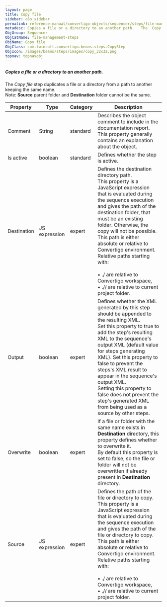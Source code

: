 ```yaml
---
layout: page
title: Copy file
sidebar: c8o_sidebar
permalink: reference-manual/convertigo-objects/sequencer/steps/file-management-steps/copy-file/
metadesc: Copies a file or a directory to an another path.   The  Copy file  step duplicates a file or a directory from a path to another keeping the same name.
ObjGroup: Sequencer
ObjCatName: file-management-steps
ObjName: Copy file
ObjClass: com.twinsoft.convertigo.beans.steps.CopyStep
ObjIcon: /images/beans/steps/images/copy_32x32.png
topnav: topnavobj
---
```

##### Copies a file or a directory to an another path. 

The <i>Copy file</i> step duplicates a file or a directory from a path to another keeping the same name. <br/><span class="orangetwinsoft">Note:</span> <b>Source</b> parent folder and <b>Destination</b> folder cannot be the same.

Property | Type | Category | Description
--- | --- | --- | ---
Comment | String | standard | Describes the object comment to include in the documentation report.<br/>This property generally contains an explanation about the object.
Is active | boolean | standard | Defines whether the step is active.
Destination | JS expression | expert | Defines the destination directory path.<br/>This property is a JavaScript expression that is evaluated during the sequence execution and gives the path of the destination folder, that must be an existing folder. Otherwise, the copy will not be possible.<br/>This path is either absolute or relative to Convertigo environment. Relative paths starting with:<br/><br/>• <span class="computer">./</span> are relative to Convertigo workspace,<br/>• <span class="computer">.//</span> are relative to current project folder. <br/>
Output | boolean | expert | Defines whether the XML generated by this step should be appended to the resulting XML.<br/>Set this property to <span class="computer">true</span> to add the step's resulting XML to the sequence's output XML (default value for steps generating XML). Set this property to <span class="computer">false</span> to prevent the steps's XML result to appear in the sequence's output XML.<br/>Setting this property to <span class="computer">false</span> does not prevent the step's generated XML from being used as a source by other steps.
Overwrite | boolean | expert | If a file or folder with the same name exists in <b>Destination</b> directory, this property defines whether to overwrite it.<br/>By default this property is set to <span class="computer">false</span>, so the file or folder will not be overwritten if already present in <b>Destination</b> directory.
Source | JS expression | expert | Defines the path of the file or directory to copy.<br/>This property is a JavaScript expression that is evaluated during the sequence execution and gives the path of the file or directory to copy. <br/>This path is either absolute or relative to Convertigo environment. Relative paths starting with:<br/><br/>• <span class="computer">./</span> are relative to Convertigo workspace,<br/>• <span class="computer">.//</span> are relative to current project folder. <br/>
